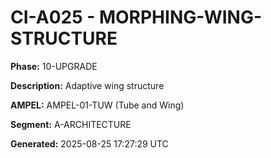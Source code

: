 # CI-A025 - MORPHING-WING-STRUCTURE

**Phase:** 10-UPGRADE

**Description:** Adaptive wing structure

**AMPEL:** AMPEL-01-TUW (Tube and Wing)

**Segment:** A-ARCHITECTURE

**Generated:** 2025-08-25 17:27:29 UTC

